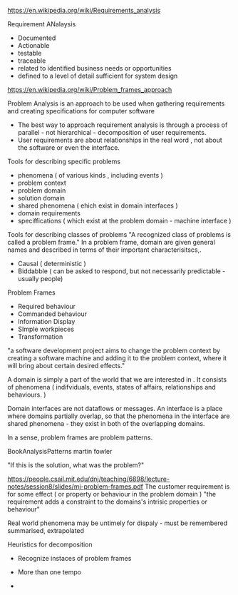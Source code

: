 <https://en.wikipedia.org/wiki/Requirements_analysis>

Requirement ANalaysis

* Documented
* Actionable
* testable
* traceable
* related to identified business needs or opportunities
* defined to a level of detail sufficient for system design

<https://en.wikipedia.org/wiki/Problem_frames_approach>

Problem Analysis is an approach to be used when gathering requirements and creating specifications for computer software

* The best way to approach requirement analysis is through a process of parallel - not hierarchical - decomposition of user requirements.
* User requirements are about relationships in the real word , not about the software or even the interface.
  
Tools for describing specific problems

* phenomena ( of various kinds , including events )
* problem context
* problem domain
* solution domain
* shared phenomena ( ehich exist in domain interfaces )
* domain requirements
* speciffications ( which exist at the problem domain - machine interface )

Tools for describing classes of problems
"A recognized class of problems is called a problem frame."
In a problem frame, domain are given general names and described in terms of their important characterisitscs,.

* Causal ( deterministic )
* Biddabble ( can be asked to respond, but not necessarily predictable - usually people)

Problem Frames

* Required behaviour
* Commanded behaviour
* Information Display
* SImple workpieces
* Transformation

"a software development project aims to change the problem context by creating a software machine and adding it to the problem context, where it will bring about certain desired effects."

A domain is simply a part of the world that we are interested in . It consists of phenomena ( indifviduals, events, states of affairs, relationships and behaviours. )

Domain interfaces are not dataflows or messages. An interface is a place  where domains partially overlap, so that the phenomena in the interface are shared phenomena - they exist in both of the overlapping domains.

In a sense, problem frames are problem patterns.

BookAnalysisPatterns
martin fowler

"If this is the solution, what was the problem?"

<https://people.csail.mit.edu/dnj/teaching/6898/lecture-notes/session8/slides/mj-problem-frames.pdf>
The customer requirement is for some effect ( or property or behaviour in the problem domain )
"the requirement adds a constraint to the domains's intrisic properties or behaviour"

Real world phenomena may be untimely for dispaly - must be remembered summarised, extrapolated

Heuristics for decomposition

* Recognize instaces of problem frames
* More than one tempo

*
